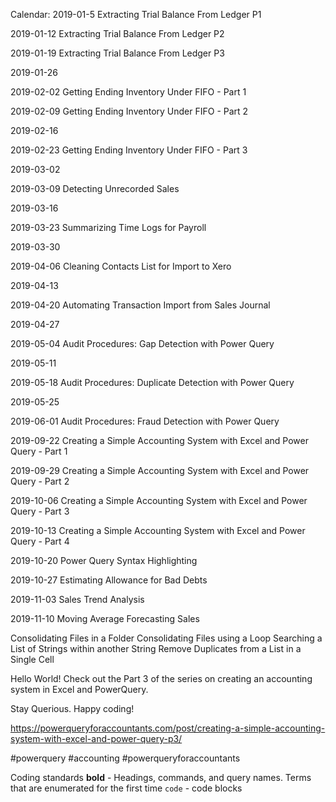 Calendar:
2019-01-5
Extracting Trial Balance From Ledger P1

2019-01-12
Extracting Trial Balance From Ledger P2

2019-01-19
Extracting Trial Balance From Ledger P3

2019-01-26

2019-02-02
Getting Ending Inventory Under FIFO - Part 1

2019-02-09
Getting Ending Inventory Under FIFO - Part 2

2019-02-16

2019-02-23
Getting Ending Inventory Under FIFO - Part 3


2019-03-02

2019-03-09
Detecting Unrecorded Sales

2019-03-16

2019-03-23
Summarizing Time Logs for Payroll

2019-03-30

2019-04-06
Cleaning Contacts List for Import to Xero

2019-04-13

2019-04-20
Automating Transaction Import from Sales Journal

2019-04-27

2019-05-04
Audit Procedures: Gap Detection with Power Query

2019-05-11

2019-05-18
Audit Procedures: Duplicate Detection with Power Query

2019-05-25

2019-06-01
Audit Procedures: Fraud Detection with Power Query

2019-09-22
Creating a Simple Accounting System with Excel and Power Query - Part 1

2019-09-29
Creating a Simple Accounting System with Excel and Power Query - Part 2

2019-10-06
Creating a Simple Accounting System with Excel and Power Query - Part 3

2019-10-13
Creating a Simple Accounting System with Excel and Power Query - Part 4

2019-10-20
Power Query Syntax Highlighting

2019-10-27
Estimating Allowance for Bad Debts

2019-11-03
Sales Trend Analysis

2019-11-10
Moving Average Forecasting Sales


Consolidating Files in a Folder
Consolidating Files using a Loop
Searching a List of Strings within another String
Remove Duplicates from a List in a Single Cell


Hello World!
Check out the Part 3 of the series on creating an accounting system in Excel and PowerQuery.

Stay Querious. Happy coding!

https://powerqueryforaccountants.com/post/creating-a-simple-accounting-system-with-excel-and-power-query-p3/

#powerquery #accounting #powerqueryforaccountants


Coding standards
**bold** - Headings, commands, and query names. Terms that are enumerated for the first time
`code` - code blocks
